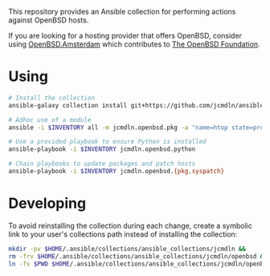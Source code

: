 This repository provides an Ansible collection for performing actions against
OpenBSD hosts.

If you are looking for a hosting provider that offers OpenBSD, consider using
[OpenBSD.Amsterdam](https://openbsd.amsterdam) which contributes to
[The OpenBSD Foundation](https://www.openbsdfoundation.org/).

# Using

```sh
# Install the collection
ansible-galaxy collection install git+https://github.com/jcmdln/ansible-collection-openbsd

# Adhoc use of a module
ansible -i $INVENTORY all -m jcmdln.openbsd.pkg -a "name=htop state=present"

# Use a provided playbook to ensure Python is installed
ansible-playbook -i $INVENTORY jcmdln.openbsd.python

# Chain playbooks to update packages and patch hosts
ansible-playbook -i $INVENTORY jcmdln.openbsd.{pkg,syspatch}
```

# Developing

To avoid reinstalling the collection during each change, create a symbolic link
to your user's collections path instead of installing the collection:

```sh
mkdir -pv $HOME/.ansible/collections/ansible_collections/jcmdln &&
rm -frv $HOME/.ansible/collections/ansible_collections/jcmdln/openbsd &&
ln -fs $PWD $HOME/.ansible/collections/ansible_collections/jcmdln/openbsd
```
